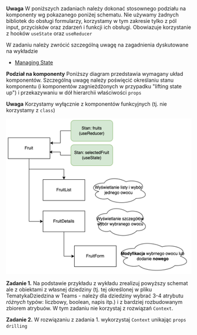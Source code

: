 **Uwaga** W poniższych zadaniach należy dokonać stosownego podziału na komponenty wg pokazanego poniżej schematu. Nie używamy żadnych bibliotek do obsługi formularzy, korzystamy w tym zakresie tylko z pól input, przycisków oraz zdarzeń i funkcji ich obsługi. Obowiazuje korzystanie z hooków `useState` oraz `useReducer`

W zadaniu należy zwrócić szczególną uwagę na zagadnienia dyskutowane na wykładzie
- [Managing State](https://react.dev/learn/managing-state)


**Podział na komponenty** Poniższy diagram przedstawia wymagany układ komponentów. Szczególną uwagę należy poświęcić określaniu stanu komponentu (i komponentów zagnieżdżonych w przypadku "lifting state up") i przekazywaniu w dół hierarchii właściwości `props` 

**Uwaga** Korzystamy wyłącznie z komponentów funkcyjnych (tj. nie korzystamy z `class`)

![Układ komponentów](SchematDrzewaKomponentow.png "Układ komponentów")

**Zadanie 1.** 
Na podstawie przykładu z wykładu zrealizuj powyższy schemat ale z obiektami z własnej dziedziny (tj. tej określonej w pliku TematykaDziedzina w Teams - należy dla dziedziny wybrać 3-4 atrybutu *różnych* typów: liczbowy, boolean, napis itp.) i z bardziej rozbudowanym zbiorem atrybuów. W tym zadaniu nie korzystaj z rozwiązań `Context`.

**Zadanie 2.** 
W rozwiązaniu z zadania 1. wykorzystaj `Context` unikając `props drilling`

